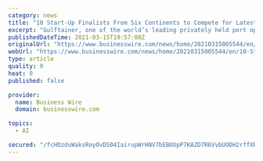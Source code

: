 ```yaml
---
category: news
title: "10 Start-Up Finalists From Six Continents to Compete for Latest Supply Chain Innovations at Gulftainer’s ‘Future of Ports 2021’"
excerpt: "Gulftainer, one of the world’s leading privately held port operators, today announced that it has shortlisted 10 highly disruptive start-ups from six continents to compete for the latest supply chain innovations at its ‘Future of Ports 2021’ event."
publishedDateTime: 2021-03-15T19:57:00Z
originalUrl: "https://www.businesswire.com/news/home/20210315005544/en/10-Start-Up-Finalists-From-Six-Continents-to-Compete-for-Latest-Supply-Chain-Innovations-at-Gulftainer’s-‘Future-of-Ports-2021’"
webUrl: "https://www.businesswire.com/news/home/20210315005544/en/10-Start-Up-Finalists-From-Six-Continents-to-Compete-for-Latest-Supply-Chain-Innovations-at-Gulftainer’s-‘Future-of-Ports-2021’"
type: article
quality: 0
heat: 0
published: false

provider:
  name: Business Wire
  domain: businesswire.com

topics:
  - AI

secured: "/fcHOzduWaksRoyOvDS04IairupWrHNV7bEBUUpP7KAZD7R6VvbUODH2rffXRoHWml8pqHj+tleqbGq8kw9tKfWj++LNlCyKMRAIjoxqJdYDq6rroSnRepvsIICHiUpFHi7sX7IdsePnW7fxxoUr5Qsx0PdVp33aEDXwGgkWBBKXu3zd9jPQ1epexxzKnf7FFscLU7W9HOJqacJxvpAaE7yScx7iGu8xodLTt1w8QviyOfUiFwu+FLeo3uQ1RPS47GeIOKBIvIXdTVjx2QXt1XB7cykMUuM9bFA1H93CniWxhlYrgrqjZ8jwqjtHUc9SmuNU+aWuIPYvMOqfWhfsi/n6r4aiQjF1YbJr65r+A2M=;fTGOBsd0fE6aBXFGw9Gahw=="
---
```



